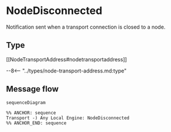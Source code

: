 # NodeDisconnected

<!-- --8<-- [start:purpose] -->
Notification sent when a transport connection is closed to a node.
<!-- --8<-- [end:purpose] -->

## Type

<!-- --8<-- [start:type] -->
[[NodeTransportAddress#nodetransportaddress]]

--8<-- "../types/node-transport-address.md:type"
<!-- --8<-- [end:type] -->

## Message flow

<!-- --8<-- [start:messages] -->
```mermaid
sequenceDiagram

%% ANCHOR: sequence
Transport -) Any Local Engine: NodeDisconnected
%% ANCHOR_END: sequence
```
<!-- --8<-- [end:messages] -->
